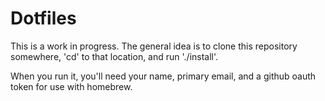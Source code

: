 # Dotfiles

This is a work in progress.  The general idea is to clone this repository somewhere, 'cd' to that location, and run './install'.

When you run it, you'll need your name, primary email, and a github oauth token for use with homebrew.
